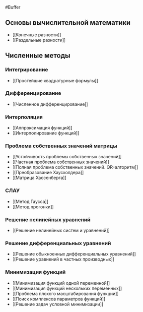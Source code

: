 #Buffer 

## Основы вычислительной математики
- [[Конечные разности]]
- [[Раздельные разности]]

## Численные методы
### Интегрирование
- [[Простейшие квадратурные формулы]]

### Дифференцирование
- [[Численное дифференцирование]]

### Интерполяция
- [[Аппроксимация функций]]
- [[Интерполирование функций]]

### Проблема собственных значений матрицы
- [[Устойчивость проблемы собственных значений]]
- [[Частная проблема собственных значений]]
- [[Полная проблема собственных значений. QR-алгоритм]]
- [[Преобразование Хаусхолдера]]
- [[Матрица Хассенберга]]

### СЛАУ
- [[Метод Гаусса]]
- [[Метод прогонки]]

### Решение нелинейных уравнений
- [[Решение нелинейных систем и уравнений]]

### Решение дифференциальных уравнений
- [[Решение обыкноенных дифференциальных уравнений]]
- [[Решение уравнений в частных производных]]

### Минимизация функций
- [[Минимизация функций одной переменной]]
- [[Минимизация функций нескольких переменных]]
- [[Проблема плохого масштабирования функции]]
- [[Поиск комплексов параметров функций]]
- [[Решение задач условной минимизации]]